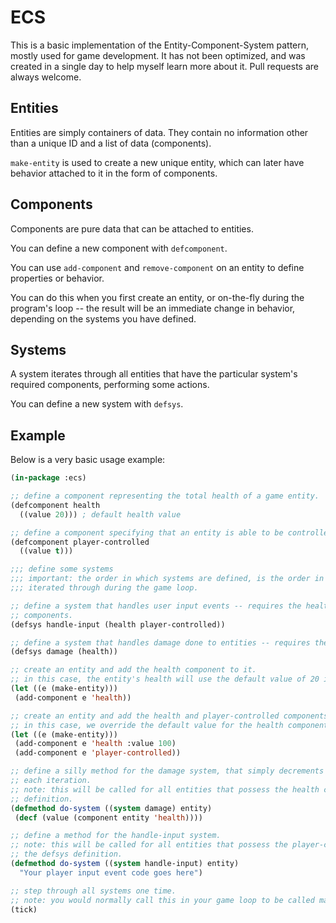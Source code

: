 # ECS

This is a basic implementation of the Entity-Component-System pattern, mostly used for game
development. It has not been optimized, and was created in a single day to help myself learn more
about it. Pull requests are always welcome.

## Entities

Entities are simply containers of data. They contain no information other than a unique ID and a list of
data (components).

`make-entity` is used to create a new unique entity, which can later have behavior attached to it in
the form of components.

## Components

Components are pure data that can be attached to entities.

You can define a new component with `defcomponent`.

You can use `add-component` and `remove-component` on an entity to define properties or behavior.

You can do this when you first create an entity, or on-the-fly during the program's loop -- the
result will be an immediate change in behavior, depending on the systems you have defined.

## Systems

A system iterates through all entities that have the particular system's required components,
performing some actions.

You can define a new system with `defsys`.

## Example

Below is a very basic usage example:

```lisp
(in-package :ecs)

;; define a component representing the total health of a game entity.
(defcomponent health
  ((value 20))) ; default health value

;; define a component specifying that an entity is able to be controlled by the player.
(defcomponent player-controlled
  ((value t)))

;;; define some systems
;;; important: the order in which systems are defined, is the order in which they will be
;;; iterated through during the game loop.

;; define a system that handles user input events -- requires the health and player-controlled
;; components.
(defsys handle-input (health player-controlled))

;; define a system that handles damage done to entities -- requires the health component.
(defsys damage (health))

;; create an entity and add the health component to it.
;; in this case, the entity's health will use the default value of 20 in the definition.
(let ((e (make-entity)))
 (add-component e 'health))

;; create an entity and add the health and player-controlled components.
;; in this case, we override the default value for the health component.
(let ((e (make-entity)))
 (add-component e 'health :value 100)
 (add-component e 'player-controlled))

;; define a silly method for the damage system, that simply decrements all entities health by 1
;; each iteration.
;; note: this will be called for all entities that possess the health component as in the defsys
;; definition.
(defmethod do-system ((system damage) entity)
 (decf (value (component entity 'health))))

;; define a method for the handle-input system.
;; note: this will be called for all entities that possess the player-controlled component as in
;; the defsys definition.
(defmethod do-system ((system handle-input) entity)
  "Your player input event code goes here")

;; step through all systems one time.
;; note: you would normally call this in your game loop to be called many times per second.
(tick)
```
